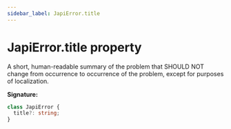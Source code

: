 ```yaml
---
sidebar_label: JapiError.title
---
```


# JapiError.title property

A short, human-readable summary of the problem that SHOULD NOT change from occurrence to occurrence
of the problem, except for purposes of localization.

**Signature:**

```typescript
class JapiError {
  title?: string;
}
```
